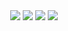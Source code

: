 <div align="center">
  <img src="https://capsule-render.vercel.app/api?type=waving&color=auto&height=200&section=header&text=Book_Web_dashboard&fontSize=50" />
	<img src="https://img.shields.io/badge/Java-007396?style=flat&logo=Java&logoColor=white" />
	<img src="https://img.shields.io/badge/HTML5-E34F26?style=flat&logo=HTML5&logoColor=white" />
	<img src="https://img.shields.io/badge/CSS3-1572B6?style=flat&logo=CSS3&logoColor=white" />
</div>
